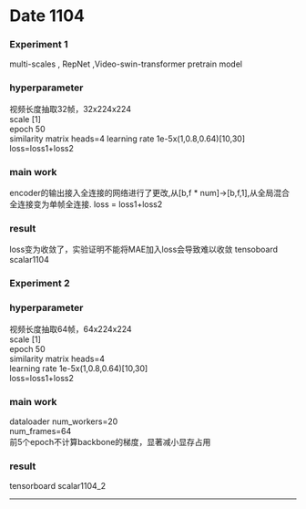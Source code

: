 # Date 1104

### Experiment 1

multi-scales , RepNet ,Video-swin-transformer pretrain model

### hyperparameter

视频长度抽取32帧，32x224x224  
scale [1]  
epoch 50  
similarity matrix heads=4 learning rate 1e-5x(1,0.8,0.64)[10,30]  
loss=loss1+loss2

### main work

encoder的输出接入全连接的网络进行了更改,从[b,f * num]->[b,f,1],从全局混合全连接变为单帧全连接. loss = loss1+loss2

### result

loss变为收敛了，实验证明不能将MAE加入loss会导致难以收敛 tensoboard scalar1104

### Experiment 2

### hyperparameter

视频长度抽取64帧，64x224x224  
scale [1]  
epoch 50  
similarity matrix heads=4  
learning rate 1e-5x(1,0.8,0.64)[10,30]    
loss=loss1+loss2

### main work

dataloader num_workers=20  
num_frames=64  
前5个epoch不计算backbone的梯度，显著减小显存占用

### result

tensorboard scalar1104_2

****